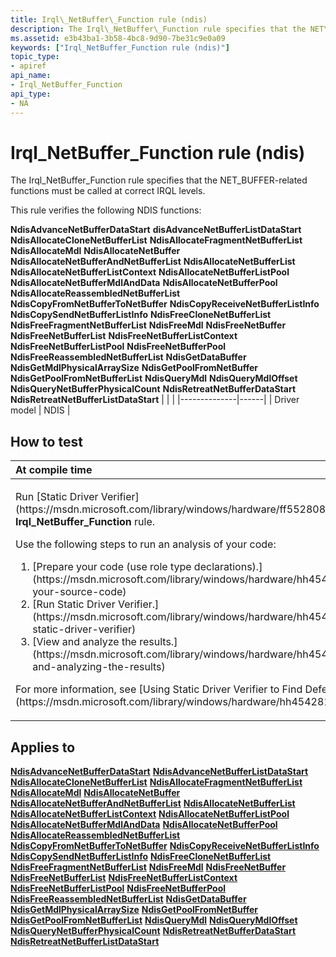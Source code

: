 ```yaml
---
title: Irql\_NetBuffer\_Function rule (ndis)
description: The Irql\_NetBuffer\_Function rule specifies that the NET\_BUFFER-related functions must be called at correct IRQL levels.
ms.assetid: e3b43ba1-3b58-4bc8-9d90-7be31c9e0a09
keywords: ["Irql_NetBuffer_Function rule (ndis)"]
topic_type:
- apiref
api_name:
- Irql_NetBuffer_Function
api_type:
- NA
---
```


# Irql\_NetBuffer\_Function rule (ndis)


The Irql\_NetBuffer\_Function rule specifies that the NET\_BUFFER-related functions must be called at correct IRQL levels.

This rule verifies the following NDIS functions:

**NdisAdvanceNetBufferDataStart**
**disAdvanceNetBufferListDataStart**
**NdisAllocateCloneNetBufferList**
**NdisAllocateFragmentNetBufferList**
**NdisAllocateMdl**
**NdisAllocateNetBuffer**
**NdisAllocateNetBufferAndNetBufferList**
**NdisAllocateNetBufferList**
**NdisAllocateNetBufferListContext**
**NdisAllocateNetBufferListPool**
**NdisAllocateNetBufferMdlAndData**
**NdisAllocateNetBufferPool**
**NdisAllocateReassembledNetBufferList**
**NdisCopyFromNetBufferToNetBuffer**
**NdisCopyReceiveNetBufferListInfo**
**NdisCopySendNetBufferListInfo**
**NdisFreeCloneNetBufferList**
**NdisFreeFragmentNetBufferList**
**NdisFreeMdl**
**NdisFreeNetBuffer**
**NdisFreeNetBufferList**
**NdisFreeNetBufferListContext**
**NdisFreeNetBufferListPool**
**NdisFreeNetBufferPool**
**NdisFreeReassembledNetBufferList**
**NdisGetDataBuffer**
**NdisGetMdlPhysicalArraySize**
**NdisGetPoolFromNetBuffer**
**NdisGetPoolFromNetBufferList**
**NdisQueryMdl**
**NdisQueryMdlOffset**
**NdisQueryNetBufferPhysicalCount**
**NdisRetreatNetBufferDataStart**
**NdisRetreatNetBufferListDataStart**
|              |      |
|--------------|------|
| Driver model | NDIS |

How to test
-----------

<table>
<colgroup>
<col width="100%" />
</colgroup>
<thead>
<tr class="header">
<th align="left">At compile time</th>
</tr>
</thead>
<tbody>
<tr class="odd">
<td align="left"><p>Run [Static Driver Verifier](https://msdn.microsoft.com/library/windows/hardware/ff552808) and specify the <strong>Irql_NetBuffer_Function</strong> rule.</p>
Use the following steps to run an analysis of your code:
<ol>
<li>[Prepare your code (use role type declarations).](https://msdn.microsoft.com/library/windows/hardware/hh454281#preparing-your-source-code)</li>
<li>[Run Static Driver Verifier.](https://msdn.microsoft.com/library/windows/hardware/hh454281#running-static-driver-verifier)</li>
<li>[View and analyze the results.](https://msdn.microsoft.com/library/windows/hardware/hh454281#viewing-and-analyzing-the-results)</li>
</ol>
<p>For more information, see [Using Static Driver Verifier to Find Defects in Drivers](https://msdn.microsoft.com/library/windows/hardware/hh454281).</p></td>
</tr>
</tbody>
</table>

Applies to
----------

[**NdisAdvanceNetBufferDataStart**](https://msdn.microsoft.com/library/windows/hardware/ff560703)
[**NdisAdvanceNetBufferListDataStart**](https://msdn.microsoft.com/library/windows/hardware/ff560704)
[**NdisAllocateCloneNetBufferList**](https://msdn.microsoft.com/library/windows/hardware/ff560705)
[**NdisAllocateFragmentNetBufferList**](https://msdn.microsoft.com/library/windows/hardware/ff560707)
[**NdisAllocateMdl**](https://msdn.microsoft.com/library/windows/hardware/ff561605)
[**NdisAllocateNetBuffer**](https://msdn.microsoft.com/library/windows/hardware/ff561607)
[**NdisAllocateNetBufferAndNetBufferList**](https://msdn.microsoft.com/library/windows/hardware/ff561608)
[**NdisAllocateNetBufferList**](https://msdn.microsoft.com/library/windows/hardware/ff561609)
[**NdisAllocateNetBufferListContext**](https://msdn.microsoft.com/library/windows/hardware/ff561610)
[**NdisAllocateNetBufferListPool**](https://msdn.microsoft.com/library/windows/hardware/ff561611)
[**NdisAllocateNetBufferMdlAndData**](https://msdn.microsoft.com/library/windows/hardware/ff561612)
[**NdisAllocateNetBufferPool**](https://msdn.microsoft.com/library/windows/hardware/ff561613)
[**NdisAllocateReassembledNetBufferList**](https://msdn.microsoft.com/library/windows/hardware/ff561614)
[**NdisCopyFromNetBufferToNetBuffer**](https://msdn.microsoft.com/library/windows/hardware/ff561718)
[**NdisCopyReceiveNetBufferListInfo**](https://msdn.microsoft.com/library/windows/hardware/ff561722)
[**NdisCopySendNetBufferListInfo**](https://msdn.microsoft.com/library/windows/hardware/ff561724)
[**NdisFreeCloneNetBufferList**](https://msdn.microsoft.com/library/windows/hardware/ff561841)
[**NdisFreeFragmentNetBufferList**](https://msdn.microsoft.com/library/windows/hardware/ff561847)
[**NdisFreeMdl**](https://msdn.microsoft.com/library/windows/hardware/ff562575)
[**NdisFreeNetBuffer**](https://msdn.microsoft.com/library/windows/hardware/ff562582)
[**NdisFreeNetBufferList**](https://msdn.microsoft.com/library/windows/hardware/ff562583)
[**NdisFreeNetBufferListContext**](https://msdn.microsoft.com/library/windows/hardware/ff562587)
[**NdisFreeNetBufferListPool**](https://msdn.microsoft.com/library/windows/hardware/ff562590)
[**NdisFreeNetBufferPool**](https://msdn.microsoft.com/library/windows/hardware/ff562592)
[**NdisFreeReassembledNetBufferList**](https://msdn.microsoft.com/library/windows/hardware/ff562594)
[**NdisGetDataBuffer**](https://msdn.microsoft.com/library/windows/hardware/ff562631)
[**NdisGetMdlPhysicalArraySize**](https://msdn.microsoft.com/library/windows/hardware/ff562639)
[**NdisGetPoolFromNetBuffer**](https://msdn.microsoft.com/library/windows/hardware/ff562657)
[**NdisGetPoolFromNetBufferList**](https://msdn.microsoft.com/library/windows/hardware/ff562659)
[**NdisQueryMdl**](https://msdn.microsoft.com/library/windows/hardware/ff563757)
[**NdisQueryMdlOffset**](https://msdn.microsoft.com/library/windows/hardware/ff563761)
[**NdisQueryNetBufferPhysicalCount**](https://msdn.microsoft.com/library/windows/hardware/ff563766)
[**NdisRetreatNetBufferDataStart**](https://msdn.microsoft.com/library/windows/hardware/ff564527)
[**NdisRetreatNetBufferListDataStart**](https://msdn.microsoft.com/library/windows/hardware/ff564529)
 

 





